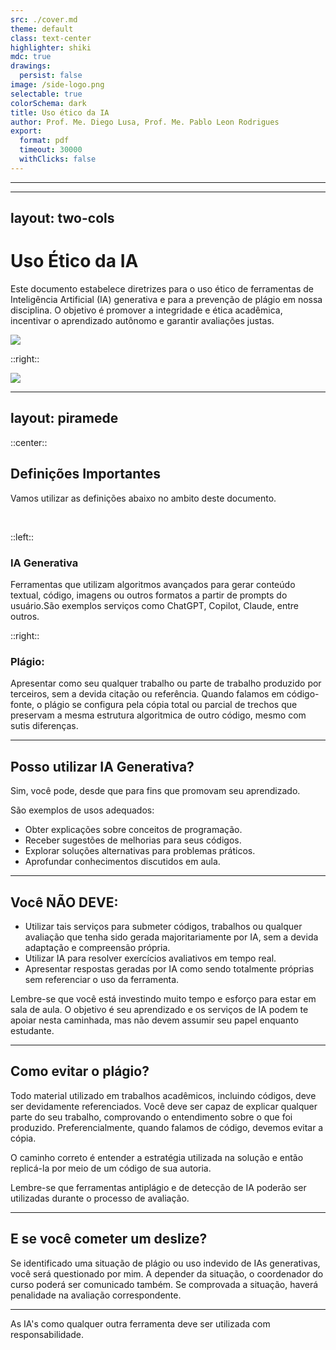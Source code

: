 ```yaml
---
src: ./cover.md
theme: default
class: text-center
highlighter: shiki
mdc: true
drawings:
  persist: false
image: /side-logo.png
selectable: true
colorSchema: dark
title: Uso ético da IA
author: Prof. Me. Diego Lusa, Prof. Me. Pablo Leon Rodrigues
export:
  format: pdf
  timeout: 30000
  withClicks: false
---
```


---

<Toc maxDepth="2"></Toc>

---
layout: two-cols
---

# Uso Ético da IA

Este documento estabelece diretrizes para o uso ético de ferramentas de Inteligência Artificial (IA) generativa e para a prevenção de plágio em nossa disciplina. O objetivo é promover a integridade e ética acadêmica, incentivar o aprendizado autônomo e garantir avaliações justas.

<img class="m-auto -z-5 bottom-0 right-0 left-0 max-w-full max-h-70"  style="background-color: white" src="/ollama.png"/>

::right::

<img class="m-auto -z-5 max-w-full max-h-100"  style="background-color: white" src="/ias.jpeg"/>

---
layout: piramede
---

::center::

## Definições Importantes

Vamos utilizar as definições abaixo no ambito deste documento.

<br>

::left::

### IA Generativa

Ferramentas que utilizam algoritmos avançados para gerar conteúdo textual, código, imagens ou outros formatos a partir de prompts do usuário.São exemplos serviços como ChatGPT, Copilot, Claude, entre outros.

::right::

### Plágio:

Apresentar como seu qualquer trabalho ou parte de trabalho produzido por terceiros, sem a devida citação ou referência. Quando falamos em código-fonte, o plágio se configura pela cópia total ou parcial de trechos que preservam a mesma estrutura algoritmica de outro código, mesmo com sutis diferenças.

---

## Posso utilizar IA Generativa?

Sim, você pode, desde que para fins que promovam seu aprendizado.

São exemplos de usos adequados:

- Obter explicações sobre conceitos de programação.
- Receber sugestões de melhorias para seus códigos.
- Explorar soluções alternativas para problemas práticos.
- Aprofundar conhecimentos discutidos em aula.

---

## Você NÃO DEVE:

- Utilizar tais serviços para submeter códigos, trabalhos ou qualquer avaliação que tenha sido gerada majoritariamente por IA, sem a devida adaptação e compreensão própria.
- Utilizar IA para resolver exercícios avaliativos em tempo real.
- Apresentar respostas geradas por IA como sendo totalmente próprias sem referenciar o uso da ferramenta.

Lembre-se que você está investindo muito tempo e esforço para estar em sala de aula. O objetivo é seu aprendizado e os serviços de IA podem te apoiar nesta caminhada, mas não devem assumir seu papel enquanto estudante.

---

## Como evitar o plágio?

Todo material utilizado em trabalhos acadêmicos, incluindo códigos, deve ser devidamente referenciados. Você deve ser capaz de explicar qualquer parte do seu trabalho, comprovando o entendimento sobre o que foi produzido. Preferencialmente, quando falamos de código, devemos evitar a cópia.

O caminho correto é entender a estratégia utilizada na solução e então replicá-la por meio de um código de sua autoria.

Lembre-se que ferramentas antiplágio e de detecção de IA poderão ser utilizadas durante o processo de avaliação.

---

## E se você cometer um deslize?

Se identificado uma situação de plágio ou uso indevido de IAs generativas, você será questionado por mim. A depender da situação, o coordenador do curso poderá ser comunicado também. Se comprovada a situação, haverá penalidade na avaliação correspondente.

---

As IA's como qualquer outra ferramenta deve ser utilizada com responsabilidade.